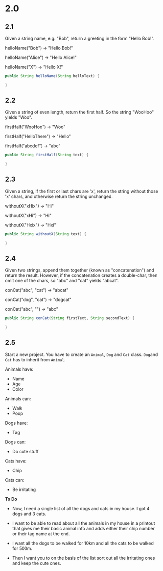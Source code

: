 # 2.0

## 2.1
Given a string name, e.g. "Bob", return a greeting in the form "Hello Bob!".

helloName("Bob") → "Hello Bob!"

helloName("Alice") → "Hello Alice!"

helloName("X") → "Hello X!"
```java
public String helloName(String helloText) {
  
}
```

## 2.2
Given a string of even length, return the first half. So the string "WooHoo" yields "Woo".

firstHalf("WooHoo") → "Woo"

firstHalf("HelloThere") → "Hello"

firstHalf("abcdef") → "abc"

```java
public String firstHalf(String text) {
  
}
```

## 2.3
Given a string, if the first or last chars are 'x', return the string without those 'x' chars, and otherwise return the string unchanged.

withoutX("xHix") → "Hi"

withoutX("xHi") → "Hi"

withoutX("Hxix") → "Hxi"

```java
public String withoutX(String text) {
  
}
```

## 2.4
Given two strings, append them together (known as "concatenation") and return the result. However, if the concatenation creates a double-char, then omit one of the chars, so "abc" and "cat" yields "abcat".

conCat("abc", "cat") → "abcat"

conCat("dog", "cat") → "dogcat"

conCat("abc", "") → "abc"

```java
public String conCat(String firstText, String secondText) {
  
}
```

## 2.5
Start a new project. You have to create an `Animal`, `Dog` and `Cat` class.
`Dog`and `Cat` has to inherit from `Animal`.

Animals have:
* Name
* Age
* Color

Animals can:
* Walk
* Poop

Dogs have:
* Tag

Dogs can:
* Do cute stuff

Cats have:
* Chip

Cats can:
* Be irritating

__To Do__
* Now, I need a single list of all the dogs and cats in my house. I got 4 dogs and 3 cats. 

* I want to be able to read about all the animals in my house in a printout that gives me their
basic animal info and adds either their chip number or their tag name at the end.

* I want all the dogs to be walked for 10km and all the cats to be walked for 500m.

* Then I want you to on the basis of the list sort out all the irritating ones and keep the cute ones.
